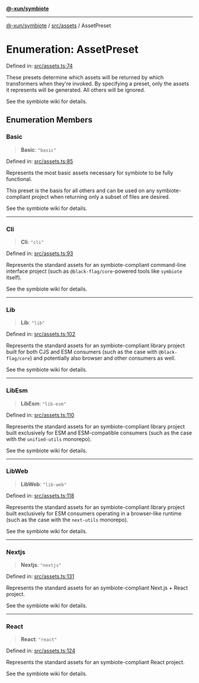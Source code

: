 [**@-xun/symbiote**](../../../README.md)

***

[@-xun/symbiote](../../../README.md) / [src/assets](../README.md) / AssetPreset

# Enumeration: AssetPreset

Defined in: [src/assets.ts:74](https://github.com/Xunnamius/symbiote/blob/28acb7961df65f3e39ec6b549117698f529b083c/src/assets.ts#L74)

These presets determine which assets will be returned by which transformers
when they're invoked. By specifying a preset, only the assets it represents
will be generated. All others will be ignored.

See the symbiote wiki for details.

## Enumeration Members

### Basic

> **Basic**: `"basic"`

Defined in: [src/assets.ts:85](https://github.com/Xunnamius/symbiote/blob/28acb7961df65f3e39ec6b549117698f529b083c/src/assets.ts#L85)

Represents the most basic assets necessary for symbiote to be fully
functional.

This preset is the basis for all others and can be used on any
symbiote-compliant project when returning only a subset of files are
desired.

See the symbiote wiki for details.

***

### Cli

> **Cli**: `"cli"`

Defined in: [src/assets.ts:93](https://github.com/Xunnamius/symbiote/blob/28acb7961df65f3e39ec6b549117698f529b083c/src/assets.ts#L93)

Represents the standard assets for an symbiote-compliant command-line
interface project (such as `@black-flag/core`-powered tools like `symbiote`
itself).

See the symbiote wiki for details.

***

### Lib

> **Lib**: `"lib"`

Defined in: [src/assets.ts:102](https://github.com/Xunnamius/symbiote/blob/28acb7961df65f3e39ec6b549117698f529b083c/src/assets.ts#L102)

Represents the standard assets for an symbiote-compliant library project
built for both CJS and ESM consumers (such as the case with
`@black-flag/core`) and potentially also browser and other consumers as
well.

See the symbiote wiki for details.

***

### LibEsm

> **LibEsm**: `"lib-esm"`

Defined in: [src/assets.ts:110](https://github.com/Xunnamius/symbiote/blob/28acb7961df65f3e39ec6b549117698f529b083c/src/assets.ts#L110)

Represents the standard assets for an symbiote-compliant library project
built exclusively for ESM and ESM-compatible consumers (such as the case
with the `unified-utils` monorepo).

See the symbiote wiki for details.

***

### LibWeb

> **LibWeb**: `"lib-web"`

Defined in: [src/assets.ts:118](https://github.com/Xunnamius/symbiote/blob/28acb7961df65f3e39ec6b549117698f529b083c/src/assets.ts#L118)

Represents the standard assets for an symbiote-compliant library project
built exclusively for ESM consumers operating in a browser-like runtime
(such as the case with the `next-utils` monorepo).

See the symbiote wiki for details.

***

### Nextjs

> **Nextjs**: `"nextjs"`

Defined in: [src/assets.ts:131](https://github.com/Xunnamius/symbiote/blob/28acb7961df65f3e39ec6b549117698f529b083c/src/assets.ts#L131)

Represents the standard assets for an symbiote-compliant Next.js + React
project.

See the symbiote wiki for details.

***

### React

> **React**: `"react"`

Defined in: [src/assets.ts:124](https://github.com/Xunnamius/symbiote/blob/28acb7961df65f3e39ec6b549117698f529b083c/src/assets.ts#L124)

Represents the standard assets for an symbiote-compliant React project.

See the symbiote wiki for details.
